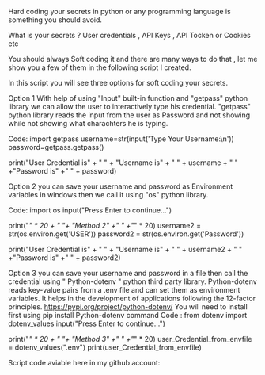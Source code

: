 Hard coding your secrets in python or any programming language is something you should avoid.

What is your secrets ?
User credentials , API Keys , API Tocken or Cookies etc

You should always Soft coding it and there are many ways to do that , let me show you a few of them in the following script I created.

In this script you will see three options for soft coding your secrets.

Option 1 With help of using "Input" built-in function and  "getpass" python library we can allow the user to interactively type his credential.
"getpass" python library reads the input from the user as Password and not showing while not showing what charachters he is typing.

Code:
import getpass
username=str(input('Type Your Username:\n'))
password=getpass.getpass()

print("User Credential is" + " " + "Username is" + " " + username + " " +"Password is" +" " + password)

Option 2 you can save your username and password as Environment variables in windows then we call it using "os" python library.
 
Code:
import os
input("Press Enter to continue...")

print("*" * 20  + " "+  "Method 2" +" " +"*" * 20)
username2 = str(os.environ.get('USER'))
password2 = str(os.environ.get('Password'))

print("User Credential is" + " " + "Username is" + " " + username2 + " " +"Password is" +" " + password2)

Option 3 you can save your username and password in a file then  call the  credential  using " Python-dotenv " python third party library.
Python-dotenv reads key-value pairs from a .env file and can set them as environment variables. It helps in the development of applications following the 12-factor principles.
https://pypi.org/project/python-dotenv/
You will need to install first using pip install Python-dotenv command
Code :
from dotenv import dotenv_values
input("Press Enter to continue...")

print("*" * 20  + " "+  "Method 3" +" " +"*" * 20)
user_Credential_from_envfile = dotenv_values(".env")
print(user_Credential_from_envfile)

Script code aviable here in my github account:


